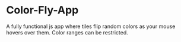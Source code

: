 # Color-Fly-App
A fully functional js app where tiles flip random colors as your mouse hovers over them. Color ranges can be restricted.
